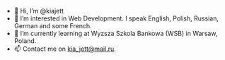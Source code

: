- 👋 Hi, I’m @kiajett
- 👀 I’m interested in Web Development. I speak English, Polish, Russian, German and some French.
- 🌱 I’m currently learning at Wyzsza Szkola Bankowa (WSB) in Warsaw, Poland. 
- 📫 Contact me on kia_jett@mail.ru. 

<!---
kiajett/kiajett is a ✨ special ✨ repository because its `README.md` (this file) appears on your GitHub profile.
You can click the Preview link to take a look at your changes.
--->
